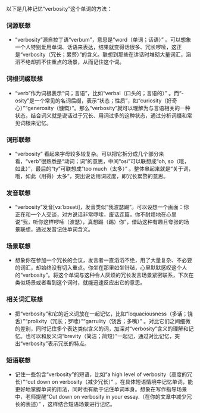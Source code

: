 以下是几种记忆“verbosity”这个单词的方法：

### 词源联想
 - “verbosity”源自拉丁语“verbum”，意思是“word（单词；话语）” 。可以想象一个人特别爱用单词、话语来表达，结果就变得话很多、冗长啰嗦，这正是“verbosity（冗长；累赘）”的含义。联想到那些在讲话时堆砌大量词汇，滔滔不绝却抓不住重点的场景，从而记住这个词。

### 词根词缀联想
 - “verb”作为词根表示“词；言语”，比如“verbal（口头的；言语的）” 。而“-osity”是一个常见的名词后缀，表示“状态；性质”，如“curiosity（好奇心）”“generosity（慷慨）”。那么“verbosity”就可以理解为与言语相关的一种状态，结合词义就是说话过于冗长、用词过多的这种状态，通过分析词缀和常见词根来记忆。

### 词形联想
 - “verbosity” 看起来字母较多较复杂。可以把它拆分成几个部分来看，“verb”很熟悉是“动词；词”的意思，中间“osi”可以联想成“oh, so（哦，如此）”，最后的“ty”可联想成“too much（太多）” 。整体串起来就是“关于词，哦，如此（用得）太多”，突出说话用词过度，即冗长累赘的意思。

### 发音联想
 - “verbosity”发音[vɜːˈbɒsəti]，发音类似“我波瑟踢”。可以设想一个画面：你正在和一个人交谈，对方说话非常啰嗦，废话连篇，你不耐烦地在心里说“我，听你这样啰嗦（波瑟），真想踢（踢）你”，借助这种有趣且夸张的场景联想，通过发音记住单词含义。

### 场景联想
 - 想象你在参加一个冗长的会议，发言者一直滔滔不绝，用了大量复杂、不必要的词汇，却始终没有切入重点。你坐在那里如坐针毡，心里默默感叹这个人的“verbosity”。将这个单词与这种令人厌烦的冗长发言场景紧密联系，下次在类似场景或者看到这个词时，就能迅速反应出它的意思。

### 相关词汇联想
 - 把“verbosity”和它的近义词放在一起记忆，比如“loquaciousness（多话；饶舌）”“prolixity（冗长；罗嗦）”“garrulity（饶舌；多嘴）” 。对比它们之间细微的差别，同时记住多个表达类似含义的词，加深对“verbosity”含义的理解和记忆。也可以和反义词“brevity（简洁；简短）”一起记，通过对比记忆，突出“verbosity”表示冗长的特点。

### 短语联想
 - 记住一些包含“verbosity”的短语，比如“a high level of verbosity（高度的冗长）”“cut down on verbosity（减少冗长）” 。在具体短语情境中记忆单词，能更好地掌握单词的用法，同时也有助于记住单词本身。想象在写作指导场景中，老师提醒“Cut down on verbosity in your essay.（在你的文章中减少冗长的表述）” ，这样结合短语场景进行记忆。 
